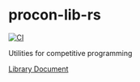# procon-lib-rs

[![CI](https://github.com/stuart0035/procon-lib-rs/actions/workflows/ci.yml/badge.svg)](https://github.com/stuart0035/procon-lib-rs/actions/workflows/ci.yml)

Utilities for competitive programming

[Library Document](https://stuart0035.github.io/procon-lib-rs/procon_lib/)
